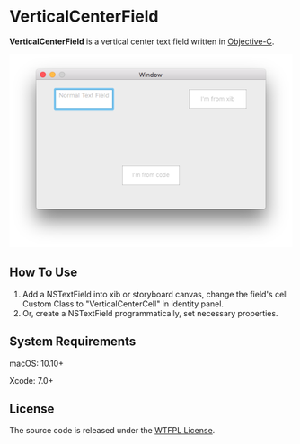# VerticalCenterField

**VerticalCenterField** is a vertical center text field written in [Objective-C](https://en.wikipedia.org/wiki/Objective-C).

![screenshot](https://github.com/cool8jay/VerticalCenterField/blob/master/ScreenShot.png?raw=true)

## How To Use

1. Add a NSTextField into xib or storyboard canvas, change the field's cell Custom Class to "VerticalCenterCell" in identity panel.
2. Or, create a NSTextField programmatically, set necessary properties.

## System Requirements

macOS: 10.10+

Xcode: 7.0+

## License

The source code is released under the [WTFPL License](https://en.wikipedia.org/wiki/WTFPL).